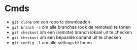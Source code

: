 # Cmds

- `git clone` om een repo te downloaden
- `git branch -a` om alle branches (ook de remotes) te tonen
- `git checkout` om een (remote) branch lokaal uit te checken
- `git checkout` om een bepaalde commit uit te checken
- `git config -l` om alle settings te tonen

